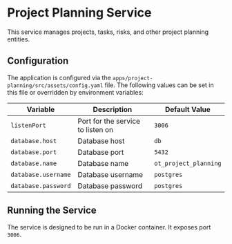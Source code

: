 # Project Planning Service

This service manages projects, tasks, risks, and other project planning entities.

## Configuration

The application is configured via the `apps/project-planning/src/assets/config.yaml` file. The following values can be set in this file or overridden by environment variables:

| Variable                | Description                   | Default Value         |
|-------------------------|-------------------------------|-----------------------|
| `listenPort`            | Port for the service to listen on | `3006`                |
| `database.host`         | Database host                 | `db`                  |
| `database.port`         | Database port                 | `5432`                |
| `database.name`         | Database name                 | `ot_project_planning` |
| `database.username`     | Database username             | `postgres`            |
| `database.password`     | Database password             | `postgres`            |

## Running the Service

The service is designed to be run in a Docker container. It exposes port `3006`.
